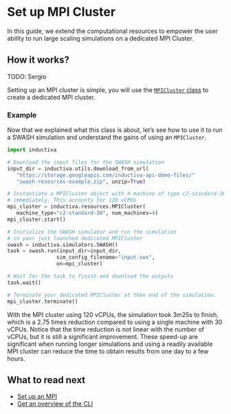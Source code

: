 # Set up MPI Cluster
In this guide, we extend the computational resources to empower the user ability
to run large scaling simulations on a dedicated MPI Cluster.

## How it works?

TODO: Sergio

Setting up an MPI cluster is simple, you will use the [`MPICluster` class](computationaL_resources/mpicluster_class.md) to create a dedicated MPI cluster.



### Example

Now that we explained what this class is about, let’s see how to use it to run
a SWASH simulation and understand the gains of using an `MPICluster`.

```python
import inductiva

# Download the input files for the SWASH simulation
input_dir = inductiva.utils.download_from_url(
   "https://storage.googleapis.com/inductiva-api-demo-files/"
   "swash-resources-example.zip", unzip=True)

# Instantiate a MPICluster object with 4 machine of type c2-standard-30 and start it
# immediately. This accounts for 120 vCPUs
mpi_cluster = inductiva.resources.MPICluster(
   machine_type="c2-standard-30", num_machines=4)
mpi_cluster.start()

# Initialize the SWASH simulator and run the simulation
# in your just launched dedicated MPICluster
swash = inductiva.simulators.SWASH()
task = swash.run(input_dir=input_dir,
                sim_config_filename="input.sws",
                on=mpi_cluster)

# Wait for the task to finish and download the outputs
task.wait()

# Terminate your dedicated MPICluster at then end of the simulation.
mpi_cluster.terminate()
```

With the MPI cluster using 120 vCPUs, the simulation took 3m25s to finish, which
is a 2.75 times reduction compared to using a single machine with 30 vCPUs.
Notice that the time reduction is not linear with the number of vCPUs, but it
is still a significant improvement. These speed-up are significant when running
longer simulations and using a readily available MPI cluster can reduce the
time to obtain results from one day to a few hours.


## What to read next
* [Set up an MPI]()
* [Get an overview of the CLI]()